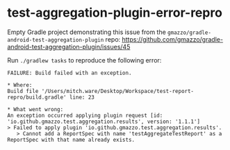 # test-aggregation-plugin-error-repro

Empty Gradle project demonstrating this issue from the `gmazzo/gradle-android-test-aggregation-plugin` repo:
https://github.com/gmazzo/gradle-android-test-aggregation-plugin/issues/45


Run `./gradlew tasks` to reproduce the following error: 
```
FAILURE: Build failed with an exception.

* Where:
Build file '/Users/mitch.ware/Desktop/Workspace/test-report-repro/build.gradle' line: 23

* What went wrong:
An exception occurred applying plugin request [id: 'io.github.gmazzo.test.aggregation.results', version: '1.1.1']
> Failed to apply plugin 'io.github.gmazzo.test.aggregation.results'.
   > Cannot add a ReportSpec with name 'testAggregateTestReport' as a ReportSpec with that name already exists.
```
